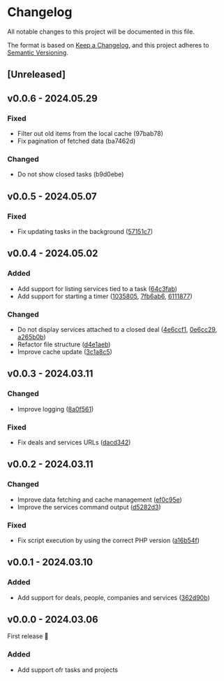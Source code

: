 # Changelog

All notable changes to this project will be documented in this file.

The format is based on [Keep a Changelog](https://keepachangelog.com/en/1.0.0/), and this project adheres to [Semantic Versioning](https://semver.org/spec/v2.0.0.html).

## [Unreleased]

## v0.0.6 - 2024.05.29

### Fixed

- Filter out old items from the local cache (97bab78)
- Fix pagination of fetched data (ba7462d)

### Changed

- Do not show closed tasks (b9d0ebe)

## v0.0.5 - 2024.05.07

### Fixed

- Fix updating tasks in the background ([57151c7](https://github.com/studiometa/alfred-productive-workflow/commit/57151c7))

## v0.0.4 - 2024.05.02

### Added

- Add support for listing services tied to a task ([64c3fab](https://github.com/studiometa/alfred-productive-workflow/commit/64c3fab))
- Add support for starting a timer ([1035805](https://github.com/studiometa/alfred-productive-workflow/commit/1035805), [7fb6ab6](https://github.com/studiometa/alfred-productive-workflow/commit/7fb6ab6), [6111877](https://github.com/studiometa/alfred-productive-workflow/commit/6111877))

### Changed

- Do not display services attached to a closed deal ([4e6ccf1](https://github.com/studiometa/alfred-productive-workflow/commit/4e6ccf1), [0e6cc29](https://github.com/studiometa/alfred-productive-workflow/commit/0e6cc29), [a265b0b](https://github.com/studiometa/alfred-productive-workflow/commit/a265b0b))
- Refactor file structure ([d4e1aeb](https://github.com/studiometa/alfred-productive-workflow/commit/d4e1aeb))
- Improve cache update ([3c1a8c5](https://github.com/studiometa/alfred-productive-workflow/commit/3c1a8c5))

## v0.0.3 - 2024.03.11

### Changed

- Improve logging ([8a0f561](https://github.com/studiometa/alfred-productive-workflow/commit/8a0f561))

### Fixed

- Fix deals and services URLs ([dacd342](https://github.com/studiometa/alfred-productive-workflow/commit/dacd342))

## v0.0.2 - 2024.03.11

### Changed

- Improve data fetching and cache management ([ef0c95e](https://github.com/studiometa/alfred-productive-workflow/commit/ef0c95e))
- Improve the services command output ([d5282d3](https://github.com/studiometa/alfred-productive-workflow/commit/d5282d3))

### Fixed

- Fix script execution by using the correct PHP version ([a16b54f](https://github.com/studiometa/alfred-productive-workflow/commit/a16b54f))

## v0.0.1 - 2024.03.10

### Added

- Add support for deals, people, companies and services ([362d90b](https://github.com/studiometa/alfred-productive-workflow/commit/362d90b))

## v0.0.0 - 2024.03.06

First release 🎉

### Added

- Add support ofr tasks and projects
